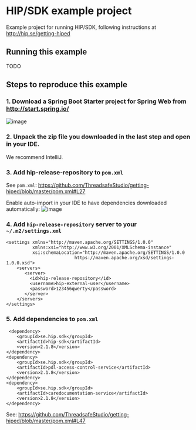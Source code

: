 # HIP/SDK example project
Example project for running HIP/SDK, following instructions at http://hip.se/getting-hiped

## Running this example
TODO

## Steps to reproduce this example

### 1. Download a Spring Boot Starter project for Spring Web from http://start.spring.io/
![image](https://cloud.githubusercontent.com/assets/193289/21809535/7c78b4a8-d748-11e6-824e-9db3fe13ce97.png)

### 2. Unpack the zip file you downloaded in the last step and open in your IDE. 

We recommend IntelliJ.

### 3. Add hip-release-repository to `pom.xml`

See `pom.xml`: https://github.com/ThreadsafeStudio/getting-hiped/blob/master/pom.xml#L27

Enable auto-import in your IDE to have dependencies downloaded automatically:
![image](https://cloud.githubusercontent.com/assets/193289/21809805/86fce0c4-d749-11e6-909f-d7b4d12290c0.png)

### 4. Add `hip-release-repository` server to your `~/.m2/settings.xml`

```
<settings xmlns="http://maven.apache.org/SETTINGS/1.0.0"
          xmlns:xsi="http://www.w3.org/2001/XMLSchema-instance"
          xsi:schemaLocation="http://maven.apache.org/SETTINGS/1.0.0
                          https://maven.apache.org/xsd/settings-1.0.0.xsd">
    <servers>
       <server>
         <id>hip-release-repository</id>
         <username>hip-external-user</username>
         <password>123456qwerty</password>
       </server>
    </servers>
</settings>
```

### 5. Add dependencies to `pom.xml`

```
 <dependency>
    <groupId>se.hip.sdk</groupId>
    <artifactId>hip-sdk</artifactId>
    <version>2.1.8</version>
</dependency>
<dependency>
    <groupId>se.hip.sdk</groupId>
    <artifactId>pdl-access-control-service</artifactId>
    <version>2.1.8</version>
</dependency>
<dependency>
    <groupId>se.hip.sdk</groupId>
    <artifactId>caredocumentation-service</artifactId>
    <version>2.1.8</version>
</dependency>
```
See: https://github.com/ThreadsafeStudio/getting-hiped/blob/master/pom.xml#L47
